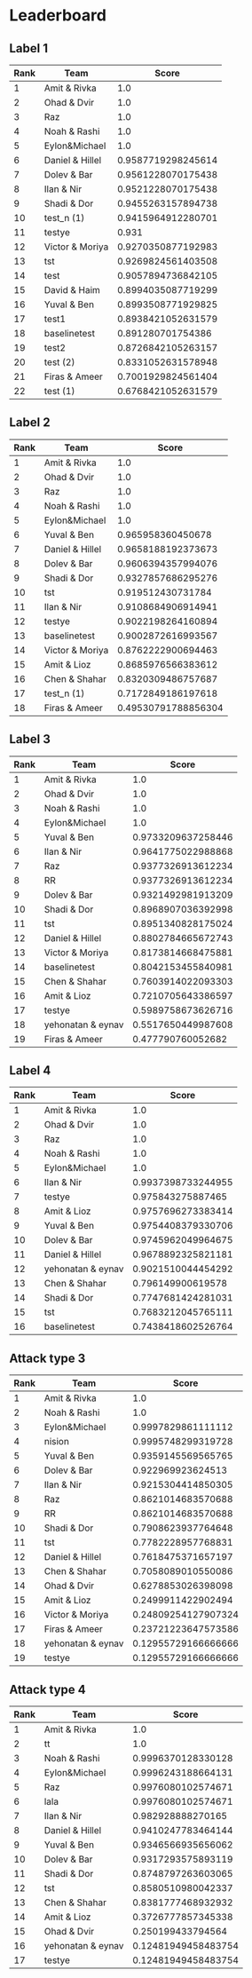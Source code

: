 # Leaderboard

## Label 1
| Rank | Team | Score |
|---|---|---|
|1|Amit & Rivka|1.0|
|2|Ohad & Dvir|1.0|
|3|Raz|1.0|
|4|Noah & Rashi|1.0|
|5|Eylon&Michael|1.0|
|6|Daniel & Hillel|0.9587719298245614|
|7|Dolev & Bar|0.9561228070175438|
|8|Ilan & Nir|0.9521228070175438|
|9|Shadi & Dor|0.9455263157894738|
|10|test_n (1)|0.9415964912280701|
|11|testye|0.931|
|12|Victor & Moriya|0.9270350877192983|
|13|tst|0.9269824561403508|
|14|test|0.9057894736842105|
|15|David & Haim|0.8994035087719299|
|16|Yuval & Ben|0.8993508771929825|
|17|test1|0.8938421052631579|
|18|baselinetest|0.891280701754386|
|19|test2|0.8726842105263157|
|20|test (2)|0.8331052631578948|
|21|Firas & Ameer|0.7001929824561404|
|22|test (1)|0.6768421052631579|


## Label 2
| Rank | Team | Score |
|---|---|---|
|1|Amit & Rivka|1.0|
|2|Ohad & Dvir|1.0|
|3|Raz|1.0|
|4|Noah & Rashi|1.0|
|5|Eylon&Michael|1.0|
|6|Yuval & Ben|0.965958360450678|
|7|Daniel & Hillel|0.9658188192373673|
|8|Dolev & Bar|0.9606394357994076|
|9|Shadi & Dor|0.9327857686295276|
|10|tst|0.919512430731784|
|11|Ilan & Nir|0.9108684906914941|
|12|testye|0.9022198264160894|
|13|baselinetest|0.9002872616993567|
|14|Victor & Moriya|0.8762222900694463|
|15|Amit & Lioz|0.8685976566383612|
|16|Chen & Shahar|0.8320309486757687|
|17|test_n (1)|0.7172849186197618|
|18|Firas & Ameer|0.49530791788856304|


## Label 3
| Rank | Team | Score |
|---|---|---|
|1|Amit & Rivka|1.0|
|2|Ohad & Dvir|1.0|
|3|Noah & Rashi|1.0|
|4|Eylon&Michael|1.0|
|5|Yuval & Ben|0.9733209637258446|
|6|Ilan & Nir|0.9641775022988868|
|7|Raz|0.9377326913612234|
|8|RR|0.9377326913612234|
|9|Dolev & Bar|0.9321492981913209|
|10|Shadi & Dor|0.8968907036392998|
|11|tst|0.8951340828175024|
|12|Daniel & Hillel|0.8802784665672743|
|13|Victor & Moriya|0.8173814668475881|
|14|baselinetest|0.8042153455840981|
|15|Chen & Shahar|0.7603914022093303|
|16|Amit & Lioz|0.7210705643386597|
|17|testye|0.5989758673626716|
|18|yehonatan & eynav|0.5517650449987608|
|19|Firas & Ameer|0.477790760052682|


## Label 4
| Rank | Team | Score |
|---|---|---|
|1|Amit & Rivka|1.0|
|2|Ohad & Dvir|1.0|
|3|Raz|1.0|
|4|Noah & Rashi|1.0|
|5|Eylon&Michael|1.0|
|6|Ilan & Nir|0.9937398733244955|
|7|testye|0.975843275887465|
|8|Amit & Lioz|0.9757696273383414|
|9|Yuval & Ben|0.9754408379330706|
|10|Dolev & Bar|0.9745962049964675|
|11|Daniel & Hillel|0.9678892325821181|
|12|yehonatan & eynav|0.9021510044454292|
|13|Chen & Shahar|0.796149900619578|
|14|Shadi & Dor|0.7747681424281031|
|15|tst|0.7683212045765111|
|16|baselinetest|0.7438418602526764|


## Attack type 3
| Rank | Team | Score |
|---|---|---|
|1|Amit & Rivka|1.0|
|2|Noah & Rashi|1.0|
|3|Eylon&Michael|0.9997829861111112|
|4|nision|0.9995748299319728|
|5|Yuval & Ben|0.9359145569565765|
|6|Dolev & Bar|0.922969923624513|
|7|Ilan & Nir|0.9215304414850305|
|8|Raz|0.8621014683570688|
|9|RR|0.8621014683570688|
|10|Shadi & Dor|0.7908623937764648|
|11|tst|0.7782228957768831|
|12|Daniel & Hillel|0.7618475371657197|
|13|Chen & Shahar|0.7058089010550086|
|14|Ohad & Dvir|0.6278853026398098|
|15|Amit & Lioz|0.2499911422902494|
|16|Victor & Moriya|0.24809254127907324|
|17|Firas & Ameer|0.23721223647573586|
|18|yehonatan & eynav|0.12955729166666666|
|19|testye|0.12955729166666666|


## Attack type 4
| Rank | Team | Score |
|---|---|---|
|1|Amit & Rivka|1.0|
|2|tt|1.0|
|3|Noah & Rashi|0.9996370128330128|
|4|Eylon&Michael|0.9996243188664131|
|5|Raz|0.9976080102574671|
|6|lala|0.9976080102574671|
|7|Ilan & Nir|0.982928888270165|
|8|Daniel & Hillel|0.9410247783464144|
|9|Yuval & Ben|0.9346566935656062|
|10|Dolev & Bar|0.9317293575893119|
|11|Shadi & Dor|0.8748797263603065|
|12|tst|0.8580510980042337|
|13|Chen & Shahar|0.8381777468932932|
|14|Amit & Lioz|0.3726777857345338|
|15|Ohad & Dvir|0.250199433794564|
|16|yehonatan & eynav|0.12481949458483754|
|17|testye|0.12481949458483754|


